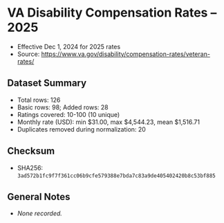 # VA Disability Compensation Rates – 2025

- Effective Dec 1, 2024 for 2025 rates
- Source: https://www.va.gov/disability/compensation-rates/veteran-rates/

## Dataset Summary
- Total rows: 126
- Basic rows: 98; Added rows: 28
- Ratings covered: 10-100 (10 unique)
- Monthly rate (USD): min $31.00, max $4,544.23, mean $1,516.71
- Duplicates removed during normalization: 20

## Checksum
- SHA256: `3ad572b1fc9f7f361cc06b9cfe579388e7bda7c83a9de405402420b8c53bf885`

## General Notes
- _None recorded._
